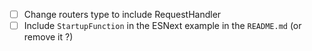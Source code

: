 - [ ] Change routers type to include RequestHandler
- [ ] Include `StartupFunction` in the ESNext example in the `README.md` (or remove it ?)
